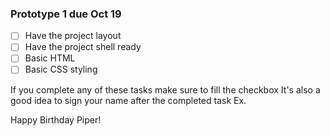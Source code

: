 ### Prototype 1 due Oct 19
- [ ] Have the project layout
- [ ] Have the project shell ready
- [ ] Basic HTML 
- [ ] Basic CSS styling

If you complete any of these tasks make sure to fill the checkbox
It's also a good idea to sign your name after the completed task
Ex. 

Happy Birthday Piper!